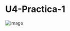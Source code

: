 # U4-Practica-1

![image](https://github.com/AngelDavidFloresQuintanilla/U4-Practica-1/assets/148559104/ca1a2989-cbb7-47f5-a2d3-e26a9a0ea6da)
